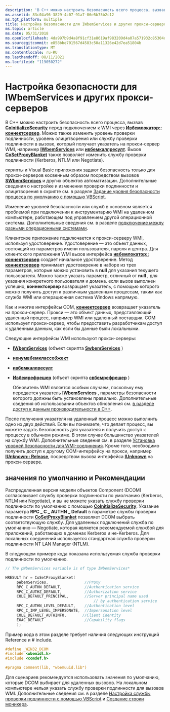 ```yaml
---
description: 'В C++ можно настроить безопасность всего процесса, вызвав CoInitializeSecurity перед подключением к WMI через Ивбемлокатор:: Коннектсервер.'
ms.assetid: 83c04a96-3829-4c07-91a7-06e5b75b2c12
ms.tgt_platform: multiple
title: Настройка безопасности для IWbemServices и других прокси-серверов
ms.topic: article
ms.date: 05/31/2018
ms.openlocfilehash: 4da997b9d4a8f91cf31e8619af983209d4a07a571932c85304d372379d7f752b
ms.sourcegitcommit: e858bbe701567d4583c50a11326e42d7ea51804b
ms.translationtype: MT
ms.contentlocale: ru-RU
ms.lasthandoff: 08/11/2021
ms.locfileid: "119050272"
---
```

# <a name="setting-the-security-on-iwbemservices-and-other-proxies"></a>Настройка безопасности для IWbemServices и других прокси-серверов

В C++ можно настроить безопасность всего процесса, вызвав [**CoInitializeSecurity**](/windows/win32/api/combaseapi/nf-combaseapi-coinitializesecurity) перед подключением к WMI через [**Ивбемлокатор:: коннектсервер**](/windows/desktop/api/Wbemcli/nf-wbemcli-iwbemlocator-connectserver). Можно также изменить уровень проверки подлинности, уровень олицетворения или службу проверки подлинности в вызове, который получает указатель на прокси-сервер WMI, например [**IWbemServices**](/windows/desktop/api/WbemCli/nn-wbemcli-iwbemservices) или [**ивбемкаллресулт**](/windows/desktop/api/Wbemcli/nn-wbemcli-iwbemcallresult). Вызов [**CoSetProxyBlanket**](/windows/win32/api/combaseapi/nf-combaseapi-cosetproxyblanket) также позволяет изменить службу проверки подлинности (Kerberos, NTLM или Negotiate).

скрипты и Visual Basic приложения задают безопасность только для прокси-серверов косвенным образом посредством вызовов [**SWbemServices**](swbemservices.md) и других объектов автоматизации. Дополнительные сведения о настройке и изменении проверки подлинности и олицетворения в скрипте см. в разделе [Задание уровня безопасности процесса по умолчанию с помощью VBScript](setting-the-default-process-security-level-using-vbscript.md).

Изменение уровней безопасности или служб в основном является проблемой при подключении к инструментарию WMI на удаленном компьютере, работающем под управлением другой операционной системы. Дополнительные сведения см. в разделе [подключение между разными операционными системами](/windows/desktop/WmiSdk/troubleshooting-a-remote-wmi-connection).

Клиентское приложение подключается к прокси-серверу WMI, используя удостоверение. Удостоверение — это объект данных, состоящий из параметров имени пользователя, пароля и центра. Для клиентского приложения WMI вызов интерфейса [**ивбемлокатор:: коннектсервер**](/windows/desktop/api/Wbemcli/nf-wbemcli-iwbemlocator-connectserver) создает начальное удостоверение. Метод [**коннектсервер**](swbemlocator-connectserver.md) принимает удостоверение в наборе из трех параметров, которые можно установить в **null** для указания текущего пользователя. Можно также указать параметр, отличный от **null** , для указания конкретного пользователя и домена. если вызов выполнен успешно, **коннектсервер** возвращает указатель, с помощью которого можно получить доступ к различным удаленным процессам, таким как служба WMI или операционная система Windows напрямую.

Как и многие интерфейсы COM, [**коннектсервер**](swbemlocator-connectserver.md) возвращает указатель на прокси-сервер. Прокси — это объект данных, представляющий удаленный процесс, например WMI или удаленный поставщик. COM использует прокси-сервер, чтобы предоставить разработчикам доступ к удаленным данным, как если бы данные были локальными.

Следующие интерфейсы WMI используют прокси-серверы:

-   [**IWbemServices**](/windows/desktop/api/WbemCli/nn-wbemcli-iwbemservices) (объект скрипта [**SwbemServices**](swbemservices.md) )
-   [**иенумвбемклассобжект**](/windows/desktop/api/Wbemcli/nn-wbemcli-ienumwbemclassobject)
-   [**ивбемкаллресулт**](/windows/desktop/api/Wbemcli/nn-wbemcli-iwbemcallresult)
-   [**Ивбемрефрешер**](/windows/desktop/api/Wbemcli/nn-wbemcli-iwbemrefresher) (объект скрипта [**свбемрефрешер**](swbemrefresher.md) )

    Обновитель WMI является особым случаем, поскольку ему передается указатель [**IWbemServices**](/windows/desktop/api/WbemCli/nn-wbemcli-iwbemservices) , параметры безопасности которого должны быть установлены правильно. Дополнительные сведения об использовании объектов обновления см. [в разделе доступ к данным производительности в C++](accessing-performance-data-in-c--.md).

После получения указателя на удаленный процесс можно выполнить одно из двух действий. Если вы понимаете, что делает процесс, вы можете задать безопасность для указателя и получить доступ к процессу в обычном режиме. В этом случае большинство указателей на службу WMI. Дополнительные сведения см. в разделе [Установка уровней безопасности для WMI-соединения](setting-the-security-levels-on-a-wmi-connection.md). Кроме того, необходимо получить доступ к другому COM-интерфейсу на прокси, например [**IUnknown:: Release**](/windows/win32/api/unknwn/nf-unknwn-iunknown-release), посредством вызова интерфейса [**IUnknown**](/windows/win32/api/unknwn/nn-unknwn-iunknown) на прокси-сервере.

## <a name="defaults-and-recommendations"></a>значения по умолчанию и Рекомендации

Распределенная версия модели объектов Component (DCOM) согласовывает службу проверки подлинности по умолчанию (Kerberos, NTLM или Negotiate), и вы не можете указать службу проверки подлинности по умолчанию с помощью [**CoInitializeSecurity**](/windows/win32/api/combaseapi/nf-combaseapi-coinitializesecurity). Указание параметра **RPC \_ C \_ AUTHN \_ Default** в параметре службы проверки подлинности [**CoSetProxyBlanket**](/windows/win32/api/combaseapi/nf-combaseapi-cosetproxyblanket) позволяет DCOM выбрать соответствующую службу. Для удаленных подключений служба по умолчанию — Negotiate, которая является рекомендуемой службой для приложений, работающих в доменах Kerberos и не-Kerberos. Для локальных соединений используется стандартная служба проверки подлинности NT LAN Manager (NTLM).

В следующем примере кода показана используемая служба проверки подлинности по умолчанию.


```C++
// The pWbemServices variable is of type IWbemServices*

HRESULT hr = CoSetProxyBlanket(
     pWbemServices,                //Proxy
     RPC_C_AUTHN_DEFAULT,          //Authentication service 
     RPC_C_AUTHZ_DEFAULT,          //Authorization service 
     COLE_DEFAULT_PRINCIPAL,       //Server principal name used 
                                       // by authentication service
     RPC_C_AUTHN_LEVEL_DEFAULT,    //Authentication level
     RPC_C_IMP_LEVEL_IMPERSONATE,  //Impersonation level
     COLE_DEFAULT_AUTHINFO,       //Client identity
     EOAC_DEFAULT                  //Capability flags
     );
```



Пример кода в этом разделе требует наличия следующих инструкций Reference и \# include.


```C++
#define _WIN32_DCOM
#include <wbemidl.h>
#include <comdef.h>

#pragma comment(lib, "wbemuuid.lib")
```



Для сценариев рекомендуется использовать значения по умолчанию, которые DCOM выбирает для удаленных вызовов. На локальном компьютере нельзя указать службу проверки подлинности для вызовов WMI. Дополнительные сведения см. в разделе [Настройка службы проверки подлинности с помощью VBScript](setting-the-authentication-service-using-vbscript.md) и [Создание строки моникера](constructing-a-moniker-string.md).

 

 
